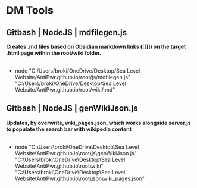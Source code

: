 # DM Tools


## Gitbash | NodeJS | mdfilegen.js
**Creates .md files based on Obsidian markdown links ([[]]) on the target .html page within the root/wiki folder.**
<br>
<br>

- node "C:/Users/broki/OneDrive/Desktop/Sea Level Website/AntiPwr.github.io/root/js/mdfilegen.js" "C:/Users/broki/OneDrive/Desktop/Sea Level Website/AntiPwr.github.io/root/wiki/.md"




## Gitbash | NodeJS | genWikiJson.js
**Updates, by overwrite, wiki_pages.json, which works alongside server.js to populate the search bar with wikipedia content**
<br>
<br>


- node "C:\Users\broki\OneDrive\Desktop\Sea Level Website\AntiPwr.github.io\root\js\genWikiJson.js" "C:\Users\broki\OneDrive\Desktop\Sea Level Website\AntiPwr.github.io\root\wiki" "C:\Users\broki\OneDrive\Desktop\Sea Level Website\AntiPwr.github.io\root\json\wiki_pages.json"


